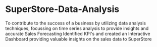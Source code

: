 # SuperStore-Data-Analysis
To contribute to the success of a business by utilizing data analysis techniques, focussing on time series analysis to provide insights and accurate Sales Forecasting
Identified KPI's and created an Interactive Dashboard providing valuable insights on the sales data to SuperStore
